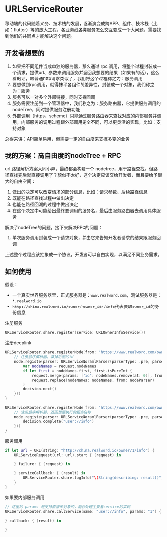 # URLServiceRouter

移动端的代码随着义务、技术栈的发展，逐渐演变成跨APP、组件、技术栈（比如：flutter）等的庞大工程，各业务线各类服务怎么交互变成一个大问题，需要找到他们的共同点才能解决这个问题。


## 开发者想要的

1. 如果把不同组件当成单独的服务器，那么通过 rpc 调用，将整个过程封装成一个请求，提供url、参数来调用服务并返回我想要的结果（如果有的话），这么看的话，跟普通http请求类似了，我们将这个过程称之为：服务调用
2. 要想做到rpc调用，就得抹平各组件的差异性，封装成一个对象，我们称之为：服务
3. 服务可以一对多个外部链接，同时支持回调
4. 服务需要注册到一个管理器中，我们称之为：服务路由器，它提供服务调用的nodeTree，同时提供服务注册功能
5. 外部调用（https、scheme）只能通过服务路由器来查找对应的内部服务并调用，内部服务的调用过程跟外部调用完全不同，可以更灵活的实现，比如：支持对象

总得来讲：API简单易用，但需要一定的自由度来支撑多变的业务

## 我的方案：高自由度的nodeTree + RPC

url 路径解析方案大同小异，最终都会构建一个 nodetree，用于路径查找。但路径查找完后就直接调用了？貌似不太好，这个决定应该交给开发者，而且要给予很大的自由空间：

1. 做出的决定可以改变请求的部分信息，比如：请求参数、后续路径信息
2. 既能在路径查找过程中做出决定
3. 也能在路径回溯的过程中做出决定
4. 在这个决定中可能给出最终要调用的服务名，最后由服务路由器去调用具体服务

解决了nodeTree的问题，接下来解决RPC的问题：

1. 单次服务调用封装成一个请求对象，并由它来告知开发者请求的结果跟服务回调

上述整个过程应该抽象成一个协议，开发者可以自由实现，以满足不同业务需求。

## 如何使用

假设：

- 一个真实世界服务器里，正式服务器是：`www.realword.com`，测试服务器是：`*.realword.io`
- `http://china.realword.io/owner/<owner_id>/info`代表要取`owner_id`的身份信息

注册服务

```swift
URLServiceRouter.share.register(service: URLOwnerInfoService())
```

注册deeplink

```swift
URLServiceRouter.share.registerNode(from: "https://www.realword.com/owner/") { (node) in
	// 注册前序解析器，拿掉后面的id
	node.registe(parser: URLServiceNoramlParser(parserType: .pre, parseBlock: { (nodeParser, request, currentNode, decision) in
		var nodeNames = request.nodeNames
		if let first = nodeNames.first, first.isPureInt {
			request.merge(params: ["id": nodeNames.remove(at: 0)], from: nodeParser)
			request.replace(nodeNames: nodeNames, from: nodeParser)
		}
		decision.next()
	}))
}
        
URLServiceRouter.share.registerNode(from: "https://www.realword.com/owner/info") { (node) in
	// 注册后序解析器，返回想要执行的服务名称
	node.registe(parser: URLServiceNoramlParser(parserType: .pre, parseBlock: { (nodeParser, request, currentNode, decision) in
		decision.complete("user://info")
	}))
}
```

服务调用

```swift
if let url = URL(string: "http://china.realword.io/owner/1/info") {
	URLServiceRequest(url: url).start { (request) in
                
	} failure: { (request) in
                
	} serviceCallback: { (result) in
		URLServiceRouter.share.logInfo("\(String(describing: result))")
	}
}
```

如果要内部服务调用

```swift
// 这里的 params 是支持直接传对象的，能否处理主要看service的实现
URLServiceRouter.share.callService(name: "user://info", params: "1") { (service, error) in
            
} callback: { (result) in
            
}
```